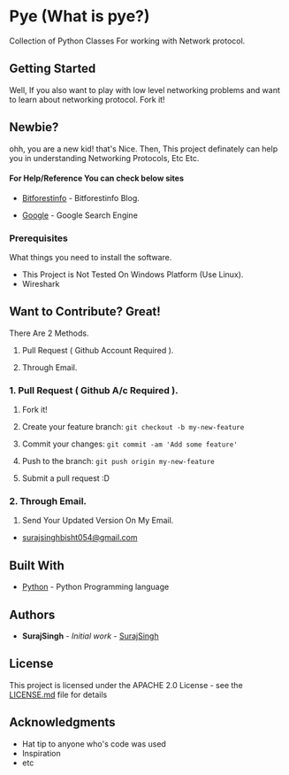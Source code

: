 
# Pye (What is pye?)

Collection of Python Classes For working with Network protocol.


## Getting Started

Well,  If you also want to play with low level networking problems and want to learn about networking protocol. Fork it! 

## Newbie?

ohh, you are a new kid! that's Nice. Then, This project definately can help you in understanding Networking Protocols, Etc Etc.

#### For Help/Reference You can check below sites

* [Bitforestinfo](http://www.bitforestinfo.com) - Bitforestinfo Blog.

* [Google](https://www.google.com) - Google Search Engine



### Prerequisites

What things you need to install the software.

- This Project is Not Tested On Windows Platform (Use Linux).
- Wireshark

## Want to Contribute? Great!


There Are 2 Methods.

1. Pull Request ( Github Account Required ).

2. Through Email.


### 1. Pull Request ( Github A/c Required ). 

1. Fork it!

2. Create your feature branch: `git checkout -b my-new-feature`

3. Commit your changes: `git commit -am 'Add some feature'`

4. Push to the branch: `git push origin my-new-feature`

5. Submit a pull request :D



### 2. Through Email.

1. Send Your Updated Version On My Email.

- surajsinghbisht054@gmail.com



## Built With

* [Python](https://www.python.org/doc/) - Python Programming language



## Authors

* **SurajSingh** - *Initial work* - [SurajSingh](https://github.com/surajsinghbisht054)


## License

This project is licensed under the APACHE 2.0 License - see the [LICENSE.md](LICENSE.md) file for details

## Acknowledgments

* Hat tip to anyone who's code was used
* Inspiration
* etc




